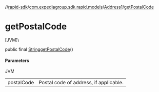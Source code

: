 //[rapid-sdk](../../../index.md)/[com.expediagroup.sdk.rapid.models](../index.md)/[Address1](index.md)/[getPostalCode](get-postal-code.md)

# getPostalCode

[JVM]\

public final [String](https://docs.oracle.com/javase/8/docs/api/java/lang/String.html)[getPostalCode](get-postal-code.md)()

#### Parameters

JVM

| | |
|---|---|
| postalCode | Postal code of address, if applicable. |
